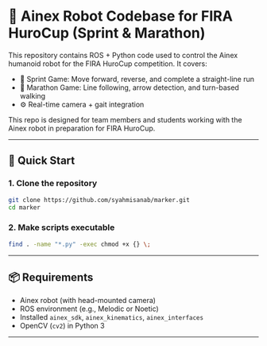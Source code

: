 # 🤖 Ainex Robot Codebase for FIRA HuroCup (Sprint & Marathon)

This repository contains ROS + Python code used to control the Ainex humanoid robot for the FIRA HuroCup competition. It covers:

- 🏃 Sprint Game: Move forward, reverse, and complete a straight-line run
- 🏁 Marathon Game: Line following, arrow detection, and turn-based walking
- ⚙️ Real-time camera + gait integration

This repo is designed for team members and students working with the Ainex robot in preparation for FIRA HuroCup.

---

## 🚀 Quick Start

### 1. Clone the repository

```bash
git clone https://github.com/syahmisanab/marker.git
cd marker
```

### 2. Make scripts executable

```bash
find . -name "*.py" -exec chmod +x {} \;
```

---

## 📦 Requirements

- Ainex robot (with head-mounted camera)
- ROS environment (e.g., Melodic or Noetic)
- Installed `ainex_sdk`, `ainex_kinematics`, `ainex_interfaces`
- OpenCV (`cv2`) in Python 3

---
